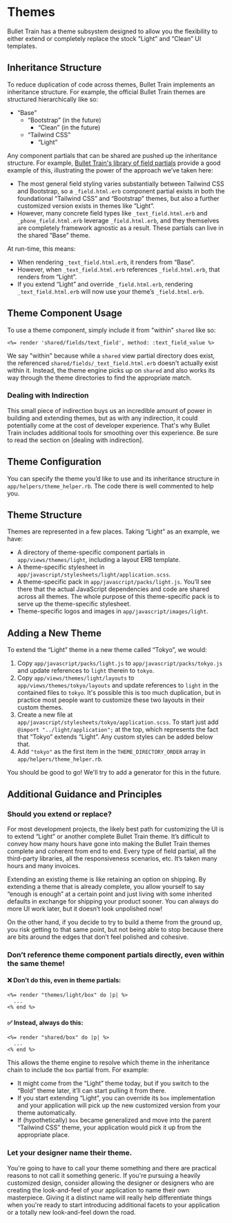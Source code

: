 # Themes

Bullet Train has a theme subsystem designed to allow you the flexibility to either extend or completely replace the stock “Light” and “Clean” UI templates.

## Inheritance Structure

To reduce duplication of code across themes, Bullet Train implements an inheritance structure. For example, the official Bullet Train themes are structured hierarchically like so:

- “Base”
  - “Bootstrap” (in the future)
    - “Clean” (in the future)
  - “Tailwind CSS”
    - “Light”

Any component partials that can be shared are pushed up the inheritance structure. For example, [Bullet Train's library of field partials](/docs/field-partials.md) provide a good example of this, illustrating the power of the approach we’ve taken here:

 - The most general field styling varies substantially between Tailwind CSS and Bootstrap, so a `_field.html.erb` component partial exists in both the foundational “Tailwind CSS” and “Bootstrap” themes, but also a further customized version exists in themes like “Light”.
 - However, many concrete field types like `_text_field.html.erb` and `_phone_field.html.erb` leverage `_field.html.erb`, and they themselves are completely framework agnostic as a result. These partials can live in the shared “Base” theme.

At run-time, this means:

- When rendering `_text_field.html.erb`, it renders from “Base”.
- However, when `_text_field.html.erb` references `_field.html.erb`, that renders from “Light”.
- If you extend “Light” and override `_field.html.erb`, rendering `_text_field.html.erb` will now use your theme’s `_field.html.erb`.

## Theme Component Usage

To use a theme component, simply include it from "within" `shared` like so:

```
<%= render 'shared/fields/text_field', method: :text_field_value %>
```

We say "within" because while a `shared` view partial directory does exist, the referenced `shared/fields/_text_field.html.erb` doesn't actually exist within it. Instead, the theme engine picks up on `shared` and also works its way through the theme directories to find the appropriate match.

### Dealing with Indirection

This small piece of indirection buys us an incredible amount of power in building and extending themes, but as with any indirection, it could potentially come at the cost of developer experience. That's why Bullet Train includes additional tools for smoothing over this experience. Be sure to read the section on [dealing with indirection].


## Theme Configuration

You can specify the theme you’d like to use and its inheritance structure in `app/helpers/theme_helper.rb`. The code there is well commented to help you.

## Theme Structure

Themes are represented in a few places. Taking “Light” as an example, we have:

- A directory of theme-specific component partials in `app/views/themes/light`, including a layout ERB template.
- A theme-specific stylesheet in `app/javascript/stylesheets/light/application.scss`.
- A theme-specific pack in `app/javascript/packs/light.js`. You’ll see there that the actual JavaScript dependencies and code are shared across all themes. The whole purpose of this theme-specific pack is to serve up the theme-specific stylesheet.
- Theme-specific logos and images in `app/javascript/images/light`.

## Adding a New Theme

To extend the “Light” theme in a new theme called “Tokyo”, we would:

1. Copy `app/javascript/packs/light.js` to `app/javascript/packs/tokyo.js` and update references to `light` therein to `tokyo`.
2. Copy `app/views/themes/light/layouts` to `app/views/themes/tokyo/layouts` and update references to `light` in the contained files to `tokyo`. It's possible this is too much duplication, but in practice most people want to customize these two layouts in their custom themes.
3. Create a new file at `app/javascript/stylesheets/tokyo/application.scss`. To start just add `@import "../light/application";` at the top, which represents the fact that “Tokyo” extends “Light”. Any custom styles can be added below that.
4. Add `"tokyo"` as the first item in the `THEME_DIRECTORY_ORDER` array in `app/helpers/theme_helper.rb`.

You should be good to go! We'll try to add a generator for this in the future.

## Additional Guidance and Principles

### Should you extend or replace?

For most development projects, the likely best path for customizing the UI is to extend “Light” or another complete Bullet Train theme. It’s difficult to convey how many hours have gone into making the Bullet Train themes complete and coherent from end to end. Every type of field partial, all the third-party libraries, all the responsiveness scenarios, etc. It’s taken many hours and many invoices.

Extending an existing theme is like retaining an option on shipping. By extending a theme that is already complete, you allow yourself to say “enough is enough” at a certain point and just living with some inherited defaults in exchange for shipping your product sooner. You can always do more UI work later, but it doesn’t look unpolished now!

On the other hand, if you decide to try to build a theme from the ground up, you risk getting to that same point, but not being able to stop because there are bits around the edges that don’t feel polished and cohesive.

### Don’t reference theme component partials directly, even within the same theme!

#### ❌ Don’t do this, even in theme partials:

```
<%= render "themes/light/box" do |p| %>
  ...
<% end %>
```

#### ✅ Instead, always do this:

```
<%= render "shared/box" do |p| %>
  ...
<% end %>
```

This allows the theme engine to resolve which theme in the inheritance chain to include the `box` partial from. For example:

 - It might come from the “Light” theme today, but if you switch to the “Bold” theme later, it’ll can start pulling it from there.
 - If you start extending “Light”, you can override its `box` implementation and your application will pick up the new customized version from your theme automatically.
 - If (hypothetically) `box` became generalized and move into the parent “Tailwind CSS” theme, your application would pick it up from the appropriate place.

### Let your designer name their theme.

You're going to have to call your theme something and there are practical reasons to not call it something generic. If you're pursuing a heavily customized design, consider allowing the designer or designers who are creating the look-and-feel of your application to name their own masterpiece. Giving it a distinct name will really help differentiate things when you're ready to start introducing additional facets to your application or a totally new look-and-feel down the road.
